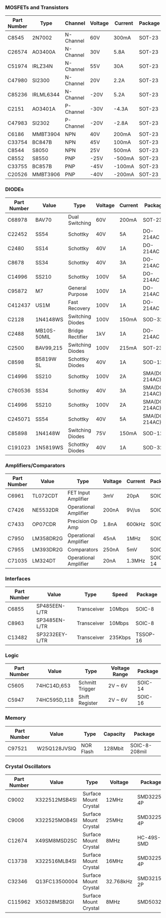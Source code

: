 ### MOSFETs and Transistors
| Part Number | Type                     | Channel   | Voltage | Current | Package |
|-------------|--------------------------|-----------|---------|---------|---------|
| C8545       | 2N7002                   | N-Channel | 60V     | 300mA   | SOT-23  |
| C26574      | AO3400A                  | N-Channel | 30V     | 5.8A    | SOT-23  |
| C51974      | IRLZ34N                  | N-Channel | 55V     | 30A     | SOT-23  |
| C47980      | SI2300                   | N-Channel | 20V     | 2.2A    | SOT-23  |
| C85236      | IRLML6344                | N-Channel | -20V    | 5.2A    | SOT-23  |
| C2151       | AO3401A                  | P-Channel | -30V    | -4.3A   | SOT-23  |
| C47983      | SI2302                   | P-Channel | -20V    | -2.8A   | SOT-23  |
| C6186       | MMBT3904                 | NPN       | 40V     | 200mA   | SOT-23  |
| C33754      | BC847B                   | NPN       | 45V     | 100mA   | SOT-23  |
| C8544       | S8050                    | NPN       | 25V     | 500mA   | SOT-23  |
| C8552       | S8550                    | PNP       | -25V    | -500mA  | SOT-23  |
| C33755      | BC857B                   | PNP       | -45V    | -100mA  | SOT-23  |
| C20526      | MMBT3906                 | PNP       | -40V    | -200mA  | SOT-23  |


### DIODEs

| Part Number | Value   | Type             | Voltage | Current | Package   |
|-------------|---------|------------------|---------|---------|-----------|
| C68978      | BAV70   | Dual Switching   | 60V     | 200mA   | SOT-23    |
| C22452      | SS54    | Schottky         | 40V     | 5A      | DO-214AC  |
| C2480       | SS14    | Schottky         | 40V     | 1A      | DO-214AC  |
| C8678       | SS34    | Schottky         | 40V     | 3A      | DO-214AC  |
| C14996      | SS210   | Schottky         | 100V    | 5A      | DO-214AC  |
| C95872      | M7      | General Purpose  | 100V    | 1A      | DO-214AC  |
| C412437     | US1M    | Fast Recovery    | 100V    | 1A      | DO-214AC  |
| C2128       | 1N4148WS| Switching Diodes | 100V    | 150mA   | SOD-323   |
| C2488       | MB10S-50MIL | Bridge Rectifier | 1kV    | 1A      | DO-214AC  |
| C2500       | BAV99,215 | Switching Diodes | 100V   | 215mA   | SOT-23    |
| C8598       | B5819W SL| Schottky Diodes  | 40V     | 1A      | SOD-123   |
| C14996      | SS210   | Schottky         | 100V    | 2A      | SMA(DO-214AC)|
| C760536     | SS34    | Schottky         | 40V     | 3A      | SMA(DO-214AC)|
| C14996      | SS210   | Schottky         | 100V    | 2A      | SMA(DO-214AC)|
| C245071     | SS54    | Schottky         | 40V     | 5A      | SMA(DO-214AC)|
| C85898      | 1N4148W | Switching Diodes | 75V     | 150mA   | SOD-123   |
| C191023     | 1N5819WS| Schottky Diodes  | 40V     | 1A      | SOD-323   |


### Amplifiers/Comparators
| Part Number     | Value    | Type                  | Voltage | Current    | Package  |
|-----------------|----------|-----------------------|---------|------------|----------|
| C6961           | TL072CDT | FET Input Amplifier   | 3mV     | 20pA       | SOIC-8   |
| C7426           | NE5532DR | Operational Amplifier | 200nA   | 9V/us      | SOIC-8   |
| C7433           | OP07CDR  | Precision Op Amp      | 1.8nA   | 600kHz     | SOIC-8   |
| C7950           | LM358DR2G| Operational Amplifier | 45nA    | 1MHz       | SOIC-8   |
| C7955           | LM393DR2G| Comparators            | 250nA   | 5mV        | SOIC-8   |
| C71035          | LM324DT  | Operational Amplifier | 20nA    | 1.3MHz     | SOIC-14  |

### Interfaces
| Part Number     | Value            | Type                    | Speed    | Package   |
|-----------------|------------------|-------------------------|----------|-----------|
| C6855           | SP485EEN-L/TR    | Transceiver             | 10Mbps   | SOIC-8    |
| C8963           | SP3485EN-L/TR    | Transceiver             | 10Mbps   | SOIC-8    |
| C13482          | SP3232EEY-L/TR   | Transceiver             | 235Kbps  | TSSOP-16 |


### Logic
| Part Number     | Value            | Type                    | Voltage Range | Package   |
|-----------------|------------------|-------------------------|---------------|-----------|
| C5605           | 74HC14D,653       | Schmitt Trigger          | 2V ~ 6V       | SOIC-14   |
| C5947           | 74HC595D,118      | Shift Register           | 2V ~ 6V       | SOIC-16   |

### Memory
| Part Number     | Value           | Type                | Capacity | Package     |
|-----------------|-----------------|---------------------|----------|-------------|
| C97521          | W25Q128JVSIQ     | NOR Flash           | 128Mbit  | SOIC-8-208mil|



### Crystal Oscillators
| Part Number      | Value   | Type                  | Voltage | Package           |
|------------------|---------|-----------------------|---------|-------------------|
| C9002            | X322512MSB4SI | Surface Mount Crystal | 12MHz   | SMD3225-4P       |
| C9006            | X322525MOB4SI | Surface Mount Crystal | 25MHz   | SMD3225-4P       |
| C12674           | X49SM8MSD2SC   | Surface Mount Crystal | 8MHz    | HC-49S-SMD       |
| C13738           | X322516MLB4SI  | Surface Mount Crystal | 16MHz   | SMD3225-4P       |
| C32346           | Q13FC13500004  | Surface Mount Crystal | 32.768kHz | SMD3215-2P     |
| C115962          | X50328MSB2GI   | Surface Mount Crystal | 8MHz    | SMD5032          |
